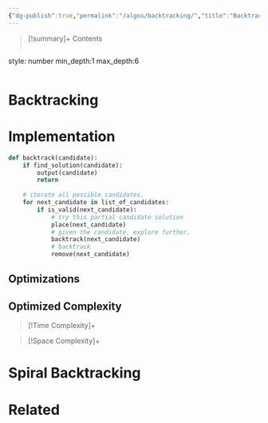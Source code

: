 ```yaml
---
{"dg-publish":true,"permalink":"/algos/backtracking/","title":"Backtracking","tags":["backtracking"]}
---
```



>[!summary]+ Contents
>```toc
style: number
min_depth:1
max_depth:6 
>```


# Backtracking

# Implementation

```python
def backtrack(candidate):
    if find_solution(candidate):
        output(candidate)
        return
    
    # iterate all possible candidates.
    for next_candidate in list_of_candidates:
        if is_valid(next_candidate):
            # try this partial candidate solution
            place(next_candidate)
            # given the candidate, explore further.
            backtrack(next_candidate)
            # backtrack
            remove(next_candidate)
```

## Optimizations

## Optimized Complexity

>[!Time Complexity]+

>[!Space Complexity]+

# Spiral Backtracking



# Related
